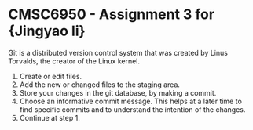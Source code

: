 # CMSC6950 - Assignment 3 for {Jingyao li}

Git is a distributed version control system that was created by
Linus Torvalds, the creator of the Linux kernel.

1. Create or edit files.
2. Add the new or changed files to the staging area.
3. Store your changes in the git database, by making a commit.
4. Choose an informative commit message. This helps at a later time to find
   specific commits and to understand the intention of the changes.
5. Continue at step 1. 


